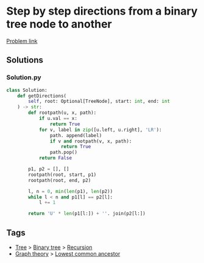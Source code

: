 # Step by step directions from a binary tree node to another

[Problem link](https://leetcode.com/problems/step-by-step-directions-from-a-binary-tree-node-to-another/)

## Solutions


### Solution.py
```py
class Solution:
    def getDirections(
        self, root: Optional[TreeNode], start: int, end: int
    ) -> str:
        def rootpath(u, x, path):
            if u.val == x:
                return True
            for v, label in zip([u.left, u.right], 'LR'):
                path. append(label)
                if v and rootpath(v, x, path):
                    return True
                path.pop()
            return False

        p1, p2 = [], []
        rootpath(root, start, p1)
        rootpath(root, end, p2)

        l, n = 0, min(len(p1), len(p2))
        while l < n and p1[l] == p2[l]:
            l += 1

        return 'U' * len(p1[l:]) + ''. join(p2[l:])
```
## Tags

* [Tree](/README.md#Tree) > [Binary tree](/README.md#Tree-Binary_tree) > [Recursion](/README.md#Tree-Binary_tree-Recursion)
* [Graph theory](/README.md#Graph_theory) > [Lowest common ancestor](/README.md#Graph_theory-Lowest_common_ancestor)

